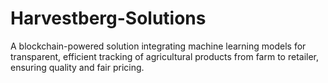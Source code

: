 # Harvestberg-Solutions
A blockchain-powered solution integrating machine learning models for transparent, efficient tracking of agricultural products from farm to retailer, ensuring quality and fair pricing.
